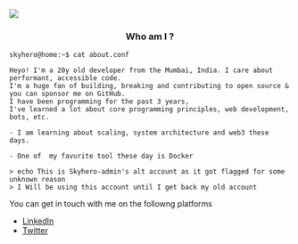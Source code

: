 <img src = "https://imgur.com/S8kYCTp.png" />

<center>
    <h3>Who am I ?</h3>
</center>

```
skyhero@home:~$ cat about.conf

Heyo! I'm a 20y old developer from the Mumbai, India. I care about performant, accessible code.
I'm a huge fan of building, breaking and contributing to open source & you can sponsor me on GitHub.
I have been programming for the past 3 years,
I've learned a lot about core programming principles, web development, bots, etc.

- I am learning about scaling, system architecture and web3 these days.

- One of  my favurite tool these day is Docker
```

```shell
> echo This is Skyhero-admin's alt account as it got flagged for some unknown reason
> I Will be using this account until I get back my old account
```

You can get in touch with me on the followng platforms

- [LinkedIn](https://linkedin.com/in/skyhero)
- [Twitter](https://twitter.com/Skyhero_alt)
